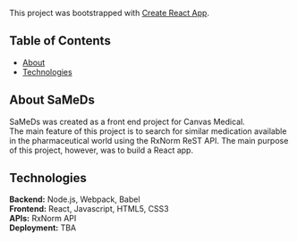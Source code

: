 This project was bootstrapped with [Create React App](https://github.com/facebookincubator/create-react-app).

## Table of Contents
* [About](#about)
* [Technologies](#technologies)


## <a name="about"></a>About SaMeDs
SaMeDs was created as a front end project for Canvas Medical. <br>
The main feature of this project is to search for similar medication available in the pharmaceutical world using the RxNorm ReST API. The main purpose of this project, however, was to build a React app. 

## <a name="technologies"></a>Technologies
__Backend:__ Node.js, Webpack, Babel <br>
__Frontend:__ React, Javascript, HTML5, CSS3<br>
__APIs:__ RxNorm API<br>
__Deployment:__ TBA<br>
